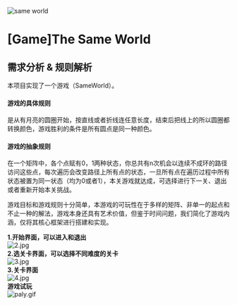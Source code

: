 ![same world](https://raw.githubusercontent.com/2018YX-game/repo/master/doc/需求分析/0.jpg)
# [Game]The Same World

## 需求分析 & 规则解析

本项目实现了一个游戏（SameWorld）。

#### 游戏的具体规则  
是从有月亮的圆圈开始，按直线或者折线连任意长度，结束后把线上的所以圆圈都转换颜色，游戏胜利的条件是所有圆点是同一种颜色。   
  
#### 游戏的抽象规则  
在一个矩阵中，各个点赋有0，1两种状态，你总共有n次机会以连续不成环的路径访问这些点，每次遍历会改变路径上所有点的状态，一旦所有点在遍历过程中所有状态被置为同一状态（均为0或者1），本关游戏就达成，可选择进行下一关、退出或者重新开始本关挑战。  
  
游戏目标和游戏规则十分简单，本游戏的可玩性在于多样的矩阵、非单一的起点和不止一种的解法，游戏本身还具有艺术价值，但鉴于时间问题，我们简化了游戏内涵，仅将其核心框架进行搭建和实现。  

**1.开始界面，可以进入和退出**  
![2.jpg](https://github.com/2018YX-game/repo/blob/master/doc/需求分析/2.jpg)   
**2.选关卡界面，可以选择不同难度的关卡**   
![3.jpg](https://github.com/2018YX-game/repo/blob/master/doc/需求分析/3.jpg)  
**3.关卡界面**  
![4.jpg](https://github.com/2018YX-game/repo/blob/master/doc/需求分析/4.jpg)  
**游戏试玩**  
![paly.gif](https://github.com/2018YX-game/repo/blob/master/doc/需求分析/play.gif)  